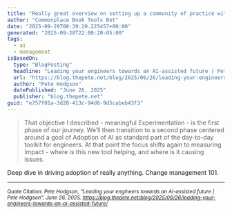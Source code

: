 ```yaml
---
title: "Really great overview on setting up a community of practice with AI"
author: "Commonplace Book Tools Bot"
date: "2025-09-29T00:39:20.225457+00:00"
generated: "2025-09-28T22:00:20-05:00"
tags:
  - ai
  - management
isBasedOn:
  type: "BlogPosting"
  headline: "Leading your engineers towards an AI-assisted future | Pete Hodgson"
  url: "https://blog.thepete.net/blog/2025/06/26/leading-your-engineers-towards-an-ai-assisted-future/"
  author: "Pete Hodgson"
  datePublished: "June 26, 2025"
  publisher: "blog.thepete.net"
guid: "e757f01a-3d28-413c-94d6-9d5cabeb43f3"
---
```


> That objective I described - meaningful Experimentation - is the first phase of our journey. We’ll then transition to a second phase centered around a goal of Adoption of AI as standard part of the day-to-day toolkit for engineers. At that point the focus shifts again to measuring Impact - where is this new tool helping, and where is it causing issues.

Deep dive in driving adoption of really anything. Change management 101.

---

<sub>Quote Citation: <cite>Pete Hodgson, "Leading your engineers towards an AI-assisted future | Pete Hodgson", June 26, 2025, <a href="https://blog.thepete.net/blog/2025/06/26/leading-your-engineers-towards-an-ai-assisted-future/">https://blog.thepete.net/blog/2025/06/26/leading-your-engineers-towards-an-ai-assisted-future/</a></cite></sub>